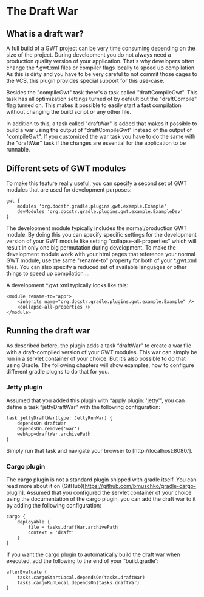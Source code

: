 # The Draft War

## What is a draft war?

A full build of a GWT project can be very time consuming depending on the size of the project. During development you do not always need a production quality version of your application. That's why developers often change the *.gwt.xml files or compiler flags locally to speed up compilation. As this is dirty and you have to be very careful to not commit those cages to the VCS, this plugin provides special support for this use-case.

Besides the "compileGwt" task there's a task called "draftCompileGwt". This task has all optimization settings turned of by default but the "draftCompile" flag turned on. This makes it possible to easily start a fast compilation without changing the build script or any other file.

In addition to this, a task called "draftWar" is added that makes it possible to build a war using the output of "draftCompileGwt" instead of the output of "compileGwt". If you customized the war task you have to do the same with the "draftWar" task if the changes are essential for the application to be runnable.

## Different sets of GWT modules

To make this feature really useful, you can specify a second set of GWT modules that are used for development purposes:

```
gwt {
    modules 'org.docstr.gradle.plugins.gwt.example.Example'
    devModules 'org.docstr.gradle.plugins.gwt.example.ExampleDev'
}
```

The development module typically includes the normal/production GWT module. By doing this you can specify specific settings for the development version of your GWT module like setting "collapse-all-properties" which will result in only one big permutation during development. To make the development module work with your html pages that reference your normal GWT module, use the same "rename-to" property for both of your *.gwt.xml files. You can also specify a reduced set of available languages or other things to speed up compilation ...

A development *.gwt.xml typically looks like this:

```
<module rename-to="app">
    <inherits name="org.docstr.gradle.plugins.gwt.example.Example" />
    <collapse-all-properties />
</module>
```

## Running the draft war

As described before, the plugin adds a task “draftWar” to create a war file with a draft-compiled version of your GWT modules. This war can simply be run in a servlet container of your choice. But it’s also possible to do that using Gradle. The following chapters will show examples, how to configure different gradle plugns to do that for you.

### Jetty plugin

Assumed that you added this plugin with “apply plugin: 'jetty'”, you can define a task “jettyDraftWar” with the following configuration:

```
task jettyDraftWar(type: JettyRunWar) {
    dependsOn draftWar
    dependsOn.remove('war')
    webApp=draftWar.archivePath
}
```

Simply run that task and navigate your browser to [http://localhost:8080/].

### Cargo plugin

The cargo plugin is not a standard plugin shipped with gradle itself. You can read more about it on (GitHub)[https://github.com/bmuschko/gradle-cargo-plugin]. Assumed that you configured the servlet container of your choice using the documentation of the cargo plugin, you can add the draft war to it by adding the following configuration:

```
cargo {
    deployable {
        file = tasks.draftWar.archivePath
        context = 'draft'
    }
}
```

If you want the cargo plugin to automatically build the draft war when executed, add the following to the end of your “build.gradle”:

```
afterEvaluate {
    tasks.cargoStartLocal.dependsOn(tasks.draftWar)
    tasks.cargoRunLocal.dependsOn(tasks.draftWar)
}
```
